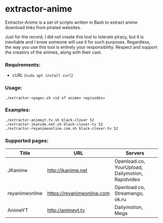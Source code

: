 # extractor-anime

Extractor-Anime is a set of scripts written in Bash to extract anime download links from pirated websites.

Just for the record, I did not create this tool to tolerate piracy, but it is inevitable and I know someone will use it for such purposes.
Regardless, the way you use this tool is entirely your responsibility.
Respect and support the creators of the animes, along with their cast.

### Requirements:
* cURL (`sudo apt install curl`)

### Usage:
```
./extractor-<page>.sh <id of anime> <episodes>
```

### Examples:
```
./extractor-animeyt.tv.sh black-clover 52
./extractor-jkanime.net.sh black-clover-tv 52
./extractor-reyanimeonline.com.sh black-clover-tv 52
```

### Supported pages:
| Title | URL | Servers |
|---|---|---|
| JKanime | http://jkanime.net | Openload.co, YourUpload, Dailymotion, Rapidvideo |
| reyanimeonline | https://reyanimeonline.com | Openload.co, Streamango, ok.ru |
| AnimeYT | http://animeyt.tv | Dailymotion, Mega |

